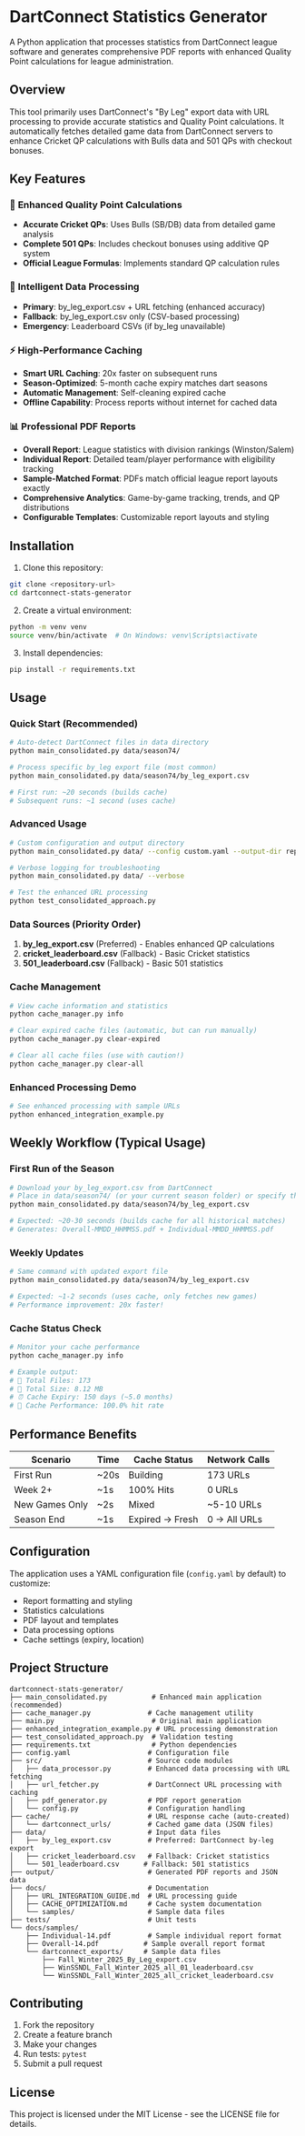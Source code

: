 # DartConnect Statistics Generator

A Python application that processes statistics from DartConnect league software and generates comprehensive PDF reports with enhanced Quality Point calculations for league administration.

## Overview

This tool primarily uses DartConnect's "By Leg" export data with URL processing to provide accurate statistics and Quality Point calculations. It automatically fetches detailed game data from DartConnect servers to enhance Cricket QP calculations with Bulls data and 501 QPs with checkout bonuses.

## Key Features

### 🎯 **Enhanced Quality Point Calculations**
- **Accurate Cricket QPs**: Uses Bulls (SB/DB) data from detailed game analysis
- **Complete 501 QPs**: Includes checkout bonuses using additive QP system
- **Official League Formulas**: Implements standard QP calculation rules

### 🔗 **Intelligent Data Processing**
- **Primary**: by_leg_export.csv + URL fetching (enhanced accuracy)
- **Fallback**: by_leg_export.csv only (CSV-based processing)
- **Emergency**: Leaderboard CSVs (if by_leg unavailable)

### ⚡ **High-Performance Caching**
- **Smart URL Caching**: 20x faster on subsequent runs
- **Season-Optimized**: 5-month cache expiry matches dart seasons
- **Automatic Management**: Self-cleaning expired cache
- **Offline Capability**: Process reports without internet for cached data

### 📊 **Professional PDF Reports**
- **Overall Report**: League statistics with division rankings (Winston/Salem)
- **Individual Report**: Detailed team/player performance with eligibility tracking
- **Sample-Matched Format**: PDFs match official league report layouts exactly
- **Comprehensive Analytics**: Game-by-game tracking, trends, and QP distributions
- **Configurable Templates**: Customizable report layouts and styling

## Installation

1. Clone this repository:
```bash
git clone <repository-url>
cd dartconnect-stats-generator
```

2. Create a virtual environment:
```bash
python -m venv venv
source venv/bin/activate  # On Windows: venv\Scripts\activate
```

3. Install dependencies:
```bash
pip install -r requirements.txt
```

## Usage

### Quick Start (Recommended)
```bash
# Auto-detect DartConnect files in data directory
python main_consolidated.py data/season74/

# Process specific by_leg export file (most common)
python main_consolidated.py data/season74/by_leg_export.csv

# First run: ~20 seconds (builds cache)
# Subsequent runs: ~1 second (uses cache)
```

### Advanced Usage
```bash
# Custom configuration and output directory
python main_consolidated.py data/ --config custom.yaml --output-dir reports/

# Verbose logging for troubleshooting
python main_consolidated.py data/ --verbose

# Test the enhanced URL processing
python test_consolidated_approach.py
```

### Data Sources (Priority Order)
1. **by_leg_export.csv** (Preferred) - Enables enhanced QP calculations
2. **cricket_leaderboard.csv** (Fallback) - Basic Cricket statistics
3. **501_leaderboard.csv** (Fallback) - Basic 501 statistics

### Cache Management
```bash
# View cache information and statistics
python cache_manager.py info

# Clear expired cache files (automatic, but can run manually)
python cache_manager.py clear-expired

# Clear all cache files (use with caution!)
python cache_manager.py clear-all
```

### Enhanced Processing Demo
```bash
# See enhanced processing with sample URLs
python enhanced_integration_example.py
```

## Weekly Workflow (Typical Usage)

### First Run of the Season
```bash
# Download your by_leg_export.csv from DartConnect
# Place in data/season74/ (or your current season folder) or specify the path directly
python main_consolidated.py data/season74/by_leg_export.csv

# Expected: ~20-30 seconds (builds cache for all historical matches)
# Generates: Overall-MMDD_HHMMSS.pdf + Individual-MMDD_HHMMSS.pdf
```

### Weekly Updates
```bash
# Same command with updated export file
python main_consolidated.py data/season74/by_leg_export.csv

# Expected: ~1-2 seconds (uses cache, only fetches new games)
# Performance improvement: 20x faster!
```

### Cache Status Check
```bash
# Monitor your cache performance
python cache_manager.py info

# Example output:
# 📁 Total Files: 173
# 💾 Total Size: 8.12 MB  
# ⏰ Cache Expiry: 150 days (~5.0 months)
# 💾 Cache Performance: 100.0% hit rate
```

## Performance Benefits

| Scenario | Time | Cache Status | Network Calls |
|----------|------|--------------|---------------|
| First Run | ~20s | Building | 173 URLs |
| Week 2+ | ~1s | 100% Hits | 0 URLs |
| New Games Only | ~2s | Mixed | ~5-10 URLs |
| Season End | ~1s | Expired → Fresh | 0 → All URLs |

## Configuration

The application uses a YAML configuration file (`config.yaml` by default) to customize:
- Report formatting and styling
- Statistics calculations
- PDF layout and templates
- Data processing options
- Cache settings (expiry, location)

## Project Structure

```
dartconnect-stats-generator/
├── main_consolidated.py           # Enhanced main application (recommended)
├── cache_manager.py              # Cache management utility
├── main.py                        # Original main application  
├── enhanced_integration_example.py # URL processing demonstration
├── test_consolidated_approach.py  # Validation testing
├── requirements.txt               # Python dependencies
├── config.yaml                   # Configuration file
├── src/                          # Source code modules
│   ├── data_processor.py         # Enhanced data processing with URL fetching
│   ├── url_fetcher.py            # DartConnect URL processing with caching
│   ├── pdf_generator.py          # PDF report generation
│   └── config.py                 # Configuration handling
├── cache/                        # URL response cache (auto-created)
│   └── dartconnect_urls/         # Cached game data (JSON files)
├── data/                         # Input data files
│   ├── by_leg_export.csv         # Preferred: DartConnect by-leg export
│   ├── cricket_leaderboard.csv   # Fallback: Cricket statistics
│   └── 501_leaderboard.csv      # Fallback: 501 statistics
├── output/                       # Generated PDF reports and JSON data
├── docs/                         # Documentation
│   ├── URL_INTEGRATION_GUIDE.md  # URL processing guide
│   ├── CACHE_OPTIMIZATION.md     # Cache system documentation
│   └── samples/                  # Sample data files
├── tests/                        # Unit tests
└── docs/samples/
    ├── Individual-14.pdf         # Sample individual report format
    ├── Overall-14.pdf           # Sample overall report format
    └── dartconnect_exports/     # Sample data files
        ├── Fall_Winter_2025_By_Leg_export.csv
        ├── WinSSNDL_Fall_Winter_2025_all_01_leaderboard.csv
        └── WinSSNDL_Fall_Winter_2025_all_cricket_leaderboard.csv
```

## Contributing

1. Fork the repository
2. Create a feature branch
3. Make your changes
4. Run tests: `pytest`
5. Submit a pull request

## License

This project is licensed under the MIT License - see the LICENSE file for details.